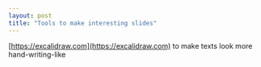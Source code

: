 ```yaml
---
layout: post
title: "Tools to make interesting slides"
---
```


[https://excalidraw.com](https://excalidraw.com) to make texts look more hand-writing-like


